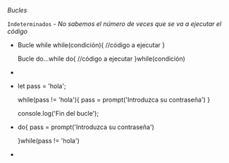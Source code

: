 *Bucles*

`Indeterminados` - *No sabemos el número de veces que se va a ejecutar el código*

* 
    Bucle while
    while(condición){
        //código a ejecutar
    }    

    Bucle do...while
    do{
        //código a ejecutar
    }while(condición)
* 
* 
    let pass = 'hola';

    while(pass != 'hola'){
    pass = prompt('Introduzca su contraseña')
    }

    console.log('Fin del bucle');
* 
    do{
    pass = prompt('Introduzca su contraseña')

    }while(pass != 'hola')
* 
